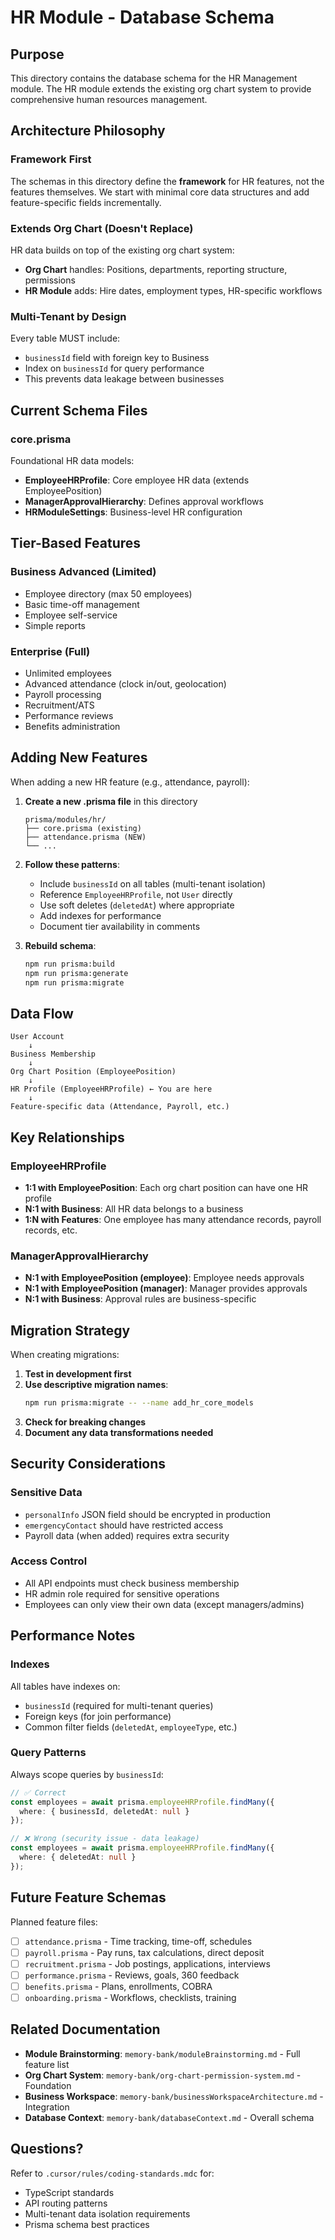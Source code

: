 # HR Module - Database Schema

## Purpose
This directory contains the database schema for the HR Management module. The HR module extends the existing org chart system to provide comprehensive human resources management.

## Architecture Philosophy

### Framework First
The schemas in this directory define the **framework** for HR features, not the features themselves. We start with minimal core data structures and add feature-specific fields incrementally.

### Extends Org Chart (Doesn't Replace)
HR data builds on top of the existing org chart system:
- **Org Chart** handles: Positions, departments, reporting structure, permissions
- **HR Module** adds: Hire dates, employment types, HR-specific workflows

### Multi-Tenant by Design
Every table MUST include:
- `businessId` field with foreign key to Business
- Index on `businessId` for query performance
- This prevents data leakage between businesses

## Current Schema Files

### core.prisma
Foundational HR data models:
- **EmployeeHRProfile**: Core employee HR data (extends EmployeePosition)
- **ManagerApprovalHierarchy**: Defines approval workflows
- **HRModuleSettings**: Business-level HR configuration

## Tier-Based Features

### Business Advanced (Limited)
- Employee directory (max 50 employees)
- Basic time-off management
- Employee self-service
- Simple reports

### Enterprise (Full)
- Unlimited employees
- Advanced attendance (clock in/out, geolocation)
- Payroll processing
- Recruitment/ATS
- Performance reviews
- Benefits administration

## Adding New Features

When adding a new HR feature (e.g., attendance, payroll):

1. **Create a new .prisma file** in this directory
   ```
   prisma/modules/hr/
   ├── core.prisma (existing)
   ├── attendance.prisma (NEW)
   └── ...
   ```

2. **Follow these patterns**:
   - Include `businessId` on all tables (multi-tenant isolation)
   - Reference `EmployeeHRProfile`, not `User` directly
   - Use soft deletes (`deletedAt`) where appropriate
   - Add indexes for performance
   - Document tier availability in comments

3. **Rebuild schema**:
   ```bash
   npm run prisma:build
   npm run prisma:generate
   npm run prisma:migrate
   ```

## Data Flow

```
User Account
    ↓
Business Membership
    ↓
Org Chart Position (EmployeePosition)
    ↓
HR Profile (EmployeeHRProfile) ← You are here
    ↓
Feature-specific data (Attendance, Payroll, etc.)
```

## Key Relationships

### EmployeeHRProfile
- **1:1 with EmployeePosition**: Each org chart position can have one HR profile
- **N:1 with Business**: All HR data belongs to a business
- **1:N with Features**: One employee has many attendance records, payroll records, etc.

### ManagerApprovalHierarchy
- **N:1 with EmployeePosition (employee)**: Employee needs approvals
- **N:1 with EmployeePosition (manager)**: Manager provides approvals
- **N:1 with Business**: Approval rules are business-specific

## Migration Strategy

When creating migrations:

1. **Test in development first**
2. **Use descriptive migration names**:
   ```bash
   npm run prisma:migrate -- --name add_hr_core_models
   ```
3. **Check for breaking changes**
4. **Document any data transformations needed**

## Security Considerations

### Sensitive Data
- `personalInfo` JSON field should be encrypted in production
- `emergencyContact` should have restricted access
- Payroll data (when added) requires extra security

### Access Control
- All API endpoints must check business membership
- HR admin role required for sensitive operations
- Employees can only view their own data (except managers/admins)

## Performance Notes

### Indexes
All tables have indexes on:
- `businessId` (required for multi-tenant queries)
- Foreign keys (for join performance)
- Common filter fields (`deletedAt`, `employeeType`, etc.)

### Query Patterns
Always scope queries by `businessId`:
```typescript
// ✅ Correct
const employees = await prisma.employeeHRProfile.findMany({
  where: { businessId, deletedAt: null }
});

// ❌ Wrong (security issue - data leakage)
const employees = await prisma.employeeHRProfile.findMany({
  where: { deletedAt: null }
});
```

## Future Feature Schemas

Planned feature files:
- [ ] `attendance.prisma` - Time tracking, time-off, schedules
- [ ] `payroll.prisma` - Pay runs, tax calculations, direct deposit
- [ ] `recruitment.prisma` - Job postings, applications, interviews
- [ ] `performance.prisma` - Reviews, goals, 360 feedback
- [ ] `benefits.prisma` - Plans, enrollments, COBRA
- [ ] `onboarding.prisma` - Workflows, checklists, training

## Related Documentation

- **Module Brainstorming**: `memory-bank/moduleBrainstorming.md` - Full feature list
- **Org Chart System**: `memory-bank/org-chart-permission-system.md` - Foundation
- **Business Workspace**: `memory-bank/businessWorkspaceArchitecture.md` - Integration
- **Database Context**: `memory-bank/databaseContext.md` - Overall schema

## Questions?

Refer to `.cursor/rules/coding-standards.mdc` for:
- TypeScript standards
- API routing patterns
- Multi-tenant data isolation requirements
- Prisma schema best practices

